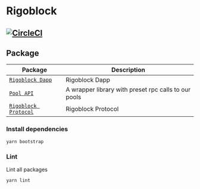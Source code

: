 # Rigoblock
[![CircleCI](https://circleci.com/gh/RigoBlock/rigoblock-monorepo/tree/master.svg?style=shield&circle-token=8a3a97d8673b72dacc5efb04a10492ce473e9afb)](https://circleci.com/gh/RigoBlock/rigoblock-monorepo/tree/master)
---

## Package

| Package| Description|
| - | - |
| [`Rigoblock Dapp`](/packages/dapp) | Rigoblock Dapp |
| [`Pool API`](/packages/pool-api) | A wrapper library with preset rpc calls to our pools |
| [`Rigoblock Protocol`](/packages/protocol) | Rigoblock Protocol |

### Install dependencies

```
yarn bootstrap
```

### Lint

Lint all packages

```bash
yarn lint
```
